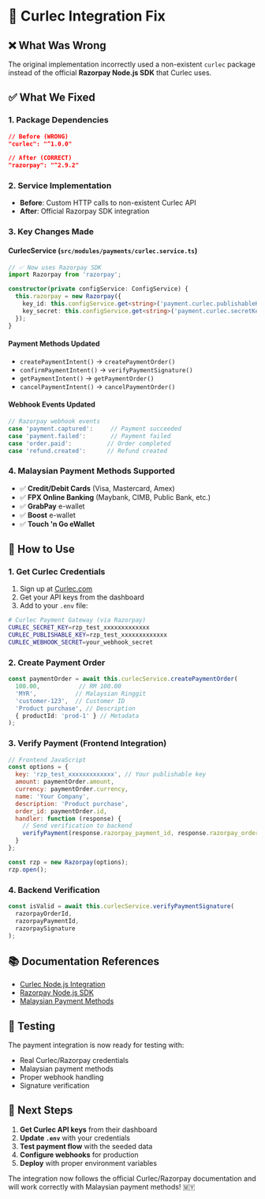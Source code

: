 # 🔧 Curlec Integration Fix

## ❌ **What Was Wrong**

The original implementation incorrectly used a non-existent `curlec` package instead of the official **Razorpay Node.js SDK** that Curlec uses.

## ✅ **What We Fixed**

### **1. Package Dependencies**
```json
// Before (WRONG)
"curlec": "^1.0.0"

// After (CORRECT)
"razorpay": "^2.9.2"
```

### **2. Service Implementation**
- **Before**: Custom HTTP calls to non-existent Curlec API
- **After**: Official Razorpay SDK integration

### **3. Key Changes Made**

#### **CurlecService (`src/modules/payments/curlec.service.ts`)**
```typescript
// ✅ Now uses Razorpay SDK
import Razorpay from 'razorpay';

constructor(private configService: ConfigService) {
  this.razorpay = new Razorpay({
    key_id: this.configService.get<string>('payment.curlec.publishableKey'),
    key_secret: this.configService.get<string>('payment.curlec.secretKey'),
  });
}
```

#### **Payment Methods Updated**
- `createPaymentIntent()` → `createPaymentOrder()`
- `confirmPaymentIntent()` → `verifyPaymentSignature()`
- `getPaymentIntent()` → `getPaymentOrder()`
- `cancelPaymentIntent()` → `cancelPaymentOrder()`

#### **Webhook Events Updated**
```typescript
// Razorpay webhook events
case 'payment.captured':     // Payment succeeded
case 'payment.failed':       // Payment failed  
case 'order.paid':          // Order completed
case 'refund.created':      // Refund created
```

### **4. Malaysian Payment Methods Supported**
- ✅ **Credit/Debit Cards** (Visa, Mastercard, Amex)
- ✅ **FPX Online Banking** (Maybank, CIMB, Public Bank, etc.)
- ✅ **GrabPay** e-wallet
- ✅ **Boost** e-wallet  
- ✅ **Touch 'n Go eWallet**

## 🚀 **How to Use**

### **1. Get Curlec Credentials**
1. Sign up at [Curlec.com](https://curlec.com)
2. Get your API keys from the dashboard
3. Add to your `.env` file:

```bash
# Curlec Payment Gateway (via Razorpay)
CURLEC_SECRET_KEY=rzp_test_xxxxxxxxxxxxx
CURLEC_PUBLISHABLE_KEY=rzp_test_xxxxxxxxxxxxx  
CURLEC_WEBHOOK_SECRET=your_webhook_secret
```

### **2. Create Payment Order**
```typescript
const paymentOrder = await this.curlecService.createPaymentOrder(
  100.00,           // RM 100.00
  'MYR',           // Malaysian Ringgit
  'customer-123',  // Customer ID
  'Product purchase', // Description
  { productId: 'prod-1' } // Metadata
);
```

### **3. Verify Payment (Frontend Integration)**
```javascript
// Frontend JavaScript
const options = {
  key: 'rzp_test_xxxxxxxxxxxxx', // Your publishable key
  amount: paymentOrder.amount,
  currency: paymentOrder.currency,
  name: 'Your Company',
  description: 'Product purchase',
  order_id: paymentOrder.id,
  handler: function (response) {
    // Send verification to backend
    verifyPayment(response.razorpay_payment_id, response.razorpay_order_id, response.razorpay_signature);
  }
};

const rzp = new Razorpay(options);
rzp.open();
```

### **4. Backend Verification**
```typescript
const isValid = await this.curlecService.verifyPaymentSignature(
  razorpayOrderId,
  razorpayPaymentId, 
  razorpaySignature
);
```

## 📚 **Documentation References**

- [Curlec Node.js Integration](https://curlec.com/docs/payments/server-integration/nodejs/)
- [Razorpay Node.js SDK](https://razorpay.com/docs/payments/server-integration/nodejs/)
- [Malaysian Payment Methods](https://razorpay.com/docs/payments/payment-methods/)

## 🧪 **Testing**

The payment integration is now ready for testing with:
- Real Curlec/Razorpay credentials
- Malaysian payment methods
- Proper webhook handling
- Signature verification

## 🎯 **Next Steps**

1. **Get Curlec API keys** from their dashboard
2. **Update `.env`** with your credentials  
3. **Test payment flow** with the seeded data
4. **Configure webhooks** for production
5. **Deploy** with proper environment variables

The integration now follows the official Curlec/Razorpay documentation and will work correctly with Malaysian payment methods! 🇲🇾
